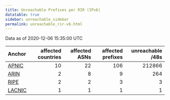 ```yaml
---
title: Unreachable Prefixes per RIR (IPv6)
datatable: true
sidebar: unreachable_sidebar
permalink: unreachable_rir-v6.html
---
```


Data as of 2020-12-06 15:35:00 UTC


<div class="datatable-begin"></div>

| Anchor                                         |   affected countries |   affected ASNs |   affected prefixes |   unreachable /48s |
|:-----------------------------------------------|---------------------:|----------------:|--------------------:|-------------------:|
| [APNIC](unreachable_APNIC_RPKI_Root-v6.html)   |                   10 |              22 |                 106 |             212866 |
| [ARIN](unreachable_ARIN-v6.html)               |                    2 |               8 |                   9 |                264 |
| [RIPE](unreachable_RIPE_NCC_RPKI_Root-v6.html) |                    2 |               2 |                   3 |                  3 |
| [LACNIC](unreachable_LACNIC_RPKI_Root-v6.html) |                    1 |               1 |                   1 |                  1 |

<div class="datatable-end"></div>